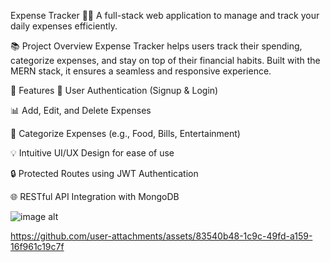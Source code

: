 Expense Tracker 🧾💸
A full-stack web application to manage and track your daily expenses efficiently.

📚 Project Overview
Expense Tracker helps users track their spending, categorize expenses, and stay on top of their financial habits. Built with the MERN stack, it ensures a seamless and responsive experience.

🚀 Features
🧑 User Authentication (Signup & Login)

📊 Add, Edit, and Delete Expenses

📅 Categorize Expenses (e.g., Food, Bills, Entertainment)

💡 Intuitive UI/UX Design for ease of use

🔒 Protected Routes using JWT Authentication

🌐 RESTful API Integration with MongoDB

![image alt](https://github.com/sh-ashwat/Expense-Tracker/blob/main/Expense-tracker.png?raw=true)






https://github.com/user-attachments/assets/83540b48-1c9c-49fd-a159-16f961c19c7f

